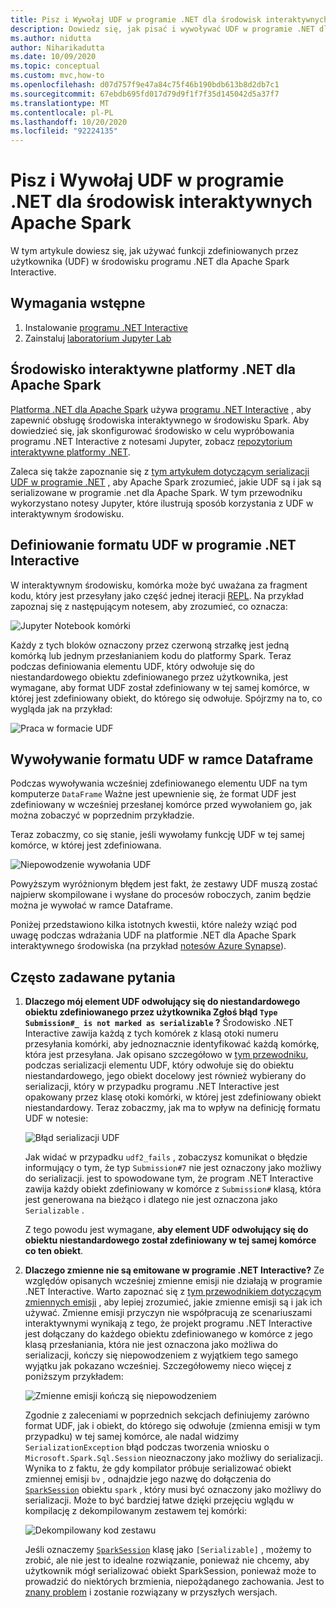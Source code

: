 ```yaml
---
title: Pisz i Wywołaj UDF w programie .NET dla środowisk interaktywnych Apache Spark.
description: Dowiedz się, jak pisać i wywoływać UDF w programie .NET dla Apache Spark Interactive shells.
ms.author: nidutta
author: Niharikadutta
ms.date: 10/09/2020
ms.topic: conceptual
ms.custom: mvc,how-to
ms.openlocfilehash: d07d757f9e47a84c75f46b190bdb613b8d2db7c1
ms.sourcegitcommit: 67ebdb695fd017d79d9f1f7f35d145042d5a37f7
ms.translationtype: MT
ms.contentlocale: pl-PL
ms.lasthandoff: 10/20/2020
ms.locfileid: "92224135"
---
```

# <a name="write-and-call-udfs-in-net-for-apache-spark-interactive-environments"></a>Pisz i Wywołaj UDF w programie .NET dla środowisk interaktywnych Apache Spark

W tym artykule dowiesz się, jak używać funkcji zdefiniowanych przez użytkownika (UDF) w środowisku programu .NET dla Apache Spark Interactive.

## <a name="prerequisites"></a>Wymagania wstępne

1. Instalowanie [programu .NET Interactive](https://github.com/dotnet/interactive)
2. Zainstaluj [laboratorium Jupyter Lab](https://jupyter.org/)

## <a name="net-for-apache-spark-interactive-experience"></a>Środowisko interaktywne platformy .NET dla Apache Spark

[Platforma .NET dla Apache Spark](https://github.com/dotnet/spark) używa [programu .NET Interactive](https://devblogs.microsoft.com/dotnet/net-interactive-is-here-net-notebooks-preview-2/) , aby zapewnić obsługę środowiska interaktywnego w środowisku Spark. Aby dowiedzieć się, jak skonfigurować środowisko w celu wypróbowania programu .NET Interactive z notesami Jupyter, zobacz [repozytorium interaktywne platformy .NET](https://github.com/dotnet/interactive).

Zaleca się także zapoznanie się z [tym artykułem dotyczącym serializacji UDF w programie .NET](udf-guide.md) , aby Apache Spark zrozumieć, jakie UDF są i jak są serializowane w programie .net dla Apache Spark.
W tym przewodniku wykorzystano notesy Jupyter, które ilustrują sposób korzystania z UDF w interaktywnym środowisku.

## <a name="define-a-udf-in-net-interactive"></a>Definiowanie formatu UDF w programie .NET Interactive

W interaktywnym środowisku, komórka może być uważana za fragment kodu, który jest przesyłany jako część jednej iteracji [REPL](https://en.wikipedia.org/wiki/Read%E2%80%93eval%E2%80%93print_loop). Na przykład zapoznaj się z następującym notesem, aby zrozumieć, co oznacza:

![Jupyter Notebook komórki](./media/dotnet-interactive/dotnet-interactive-cells.png)

Każdy z tych bloków oznaczony przez czerwoną strzałkę jest jedną komórką lub jednym przesłanianiem kodu do platformy Spark. Teraz podczas definiowania elementu UDF, który odwołuje się do niestandardowego obiektu zdefiniowanego przez użytkownika, jest wymagane, aby format UDF został zdefiniowany w tej samej komórce, w której jest zdefiniowany obiekt, do którego się odwołuje. Spójrzmy na to, co wygląda jak na przykład:

![Praca w formacie UDF](./media/dotnet-interactive/working-udf.png)

## <a name="call-a-udf-on-a-dataframe"></a>Wywoływanie formatu UDF w ramce Dataframe

Podczas wywoływania wcześniej zdefiniowanego elementu UDF na tym komputerze `DataFrame` Ważne jest upewnienie się, że format UDF jest zdefiniowany w wcześniej przesłanej komórce przed wywołaniem go, jak można zobaczyć w poprzednim przykładzie.

Teraz zobaczmy, co się stanie, jeśli wywołamy funkcję UDF w tej samej komórce, w której jest zdefiniowana.

![Niepowodzenie wywołania UDF](./media/dotnet-interactive/udf_fails.png)

Powyższym wyróżnionym błędem jest fakt, że zestawy UDF muszą zostać najpierw skompilowane i wysłane do procesów roboczych, zanim będzie można je wywołać w ramce Dataframe.

Poniżej przedstawiono kilka istotnych kwestii, które należy wziąć pod uwagę podczas wdrażania UDF na platformie .NET dla Apache Spark interaktywnego środowiska (na przykład [notesów Azure Synapse](https://docs.microsoft.com/azure/synapse-analytics/spark/apache-spark-development-using-notebooks)).

## <a name="faqs"></a>Często zadawane pytania

1. **Dlaczego mój element UDF odwołujący się do niestandardowego obiektu zdefiniowanego przez użytkownika Zgłoś błąd `Type Submission#_ is not marked as serializable` ?**
    Środowisko .NET Interactive zawija każdą z tych komórek z klasą otoki numeru przesyłania komórki, aby jednoznacznie identyfikować każdą komórkę, która jest przesyłana. Jak opisano szczegółowo w [tym przewodniku](udf-guide.md), podczas serializacji elementu UDF, który odwołuje się do obiektu niestandardowego, jego obiekt docelowy jest również wybierany do serializacji, który w przypadku programu .NET Interactive jest opakowany przez klasę otoki komórki, w której jest zdefiniowany obiekt niestandardowy.
    Teraz zobaczmy, jak ma to wpływ na definicję formatu UDF w notesie:

    ![Błąd serializacji UDF](./media/dotnet-interactive/udf-serialization-error.png)

    Jak widać w przypadku `udf2_fails` , zobaczysz komunikat o błędzie informujący o tym, że typ `Submission#7` nie jest oznaczony jako możliwy do serializacji. jest to spowodowane tym, że program .NET Interactive zawija każdy obiekt zdefiniowany w komórce z `Submission#` klasą, która jest generowana na bieżąco i dlatego nie jest oznaczona jako `Serializable` .

    Z tego powodu jest wymagane, **aby element UDF odwołujący się do obiektu niestandardowego został zdefiniowany w tej samej komórce co ten obiekt**.

2. **Dlaczego zmienne nie są emitowane w programie .NET Interactive?**
    Ze względów opisanych wcześniej zmienne emisji nie działają w programie .NET Interactive. Warto zapoznać się z [tym przewodnikiem dotyczącym zmiennych emisji](broadcast-guide.md) , aby lepiej zrozumieć, jakie zmienne emisji są i jak ich używać. Zmienne emisji przyczyn nie współpracują ze scenariuszami interaktywnymi wynikają z tego, że projekt programu .NET Interactive jest dołączany do każdego obiektu zdefiniowanego w komórce z jego klasą przesłaniania, która nie jest oznaczona jako możliwa do serializacji, kończy się niepowodzeniem z wyjątkiem tego samego wyjątku jak pokazano wcześniej.
    Szczegółowemy nieco więcej z poniższym przykładem:

    ![Zmienne emisji kończą się niepowodzeniem](./media/dotnet-interactive/broadcast-fails.png)

    Zgodnie z zaleceniami w poprzednich sekcjach definiujemy zarówno format UDF, jak i obiekt, do którego się odwołuje (zmienna emisji w tym przypadku) w tej samej komórce, ale nadal widzimy `SerializationException` błąd podczas tworzenia wniosku o `Microsoft.Spark.Sql.Session` nieoznaczony jako możliwy do serializacji. Wynika to z faktu, że gdy kompilator próbuje serializować obiekt zmiennej emisji `bv` , odnajdzie jego nazwę do dołączenia do [`SparkSession`](https://github.com/dotnet/spark/blob/master/src/csharp/Microsoft.Spark/Sql/SparkSession.cs#L20) obiektu `spark` , który musi być oznaczony jako możliwy do serializacji. Może to być bardziej łatwe dzięki przejęciu wglądu w kompilację z dekompilowanym zestawem tej komórki:

    ![Dekompilowany kod zestawu](./media/dotnet-interactive/decompiledAssembly.png)

    Jeśli oznaczemy [`SparkSession`](https://github.com/dotnet/spark/blob/master/src/csharp/Microsoft.Spark/Sql/SparkSession.cs#L20) klasę jako `[Serializable]` , możemy to zrobić, ale nie jest to idealne rozwiązanie, ponieważ nie chcemy, aby użytkownik mógł serializować obiekt SparkSession, ponieważ może to prowadzić do niektórych brzmienia, niepożądanego zachowania. Jest to [znany problem](https://github.com/dotnet/spark/issues/619) i zostanie rozwiązany w przyszłych wersjach.
